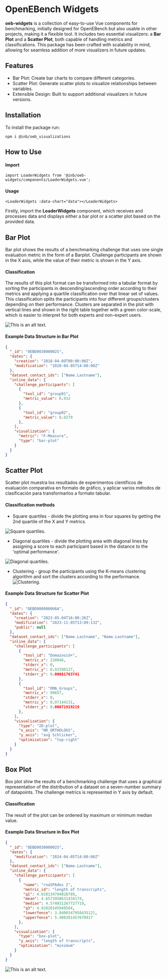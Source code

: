 # OpenEBench Widgets

**oeb-widgets** is a collection of easy-to-use Vue components for benchmarking, initially designed for OpenEBench but also usable in other projects, making it a flexible tool. It includes two essential visualizers: a **Bar Plot** and a **Scatter Plot**, both capable of handling metrics and classifications. This package has been crafted with scalability in mind, allowing for seamless addition of more visualizers in future updates.

## Features

* Bar Plot: Create bar charts to compare different categories.
* Scatter Plot: Generate scatter plots to visualize relationships between variables.
* Extensible Design: Built to support additional visualizers in future versions.

## Installation

To install the package run:

```
npm i @inb/oeb_visualizations
```

## How to Use

#### Import

```
import LoaderWidgets from '@inb/oeb-widgets/components/LoaderWidgets.vue';
```

#### Usage

```
<LoaderWidgets :data-chart="data"></LoaderWidgets>
```

Firstly, import the **LoaderWidgets** component, which receives and processes data and displays either a bar plot or a scatter plot based on the provided data.

## Bar Plot

Bar plot shows the results of a benchmarking challenge that uses one single evaluation metric in the form of a Barplot. Challenge participants are shown in the X axis, while the value of their metric is shown in the Y axis.

#### Classification

The results of this plot format can be transformed into a tabular format by sorting the participants in descending/ascending order according to their metrics and applying a quartile classification over that linear set of values. This classification splits the participants into four different groups/clusters depending on their performance. Clusters are separated in the plot with vertical lines and shown in the right table together with a green color-scale, which is easier to interpret for both experts and non-expert users.

![This is an alt text.](https://github.com/inab/oeb-widgets/blob/main/static/widgetsPicture/Barplot.png)

#### Example Data Structure in Bar Plot

```json
{
  "_id": "OEBD003000002S",
  "dates": {
    "creation": "2018-04-09T00:00:00Z",
    "modification": "2020-04-05T14:00:00Z"
  },
  "dataset_contact_ids": ["Name.Lastname"],
  "inline_data": {
    "challenge_participants": [
      {
        "tool_id": "group01",
        "metric_value": 0.932
      },
      {
        "tool_id": "group02",
        "metric_value": 0.9279
      },
    ],
    "visualization": {
      "metric": "F-Measure",
      "type": "bar-plot"
    }
  }
}

```

## Scatter Plot

Scatter plot muestra los resultados de experimentos científicos de evaluación comparativa en formato de gráfico, y aplicar varios métodos de clasificación para transformarlos a formato tabular.

#### Classification methods

* Square quartiles - divide the plotting area in four squares by getting the 2nd quartile of the X and Y metrics.

![Square quartiles.](https://github.com/inab/oeb-widgets/blob/main/static/widgetsPicture/scatter-square.png)

* Diagonal quartiles - divide the plotting area with diagonal lines by assigning a score to each participant based in the distance to the 'optimal performance'.

![Diagonal quartiles.](https://github.com/inab/oeb-widgets/blob/main/static/widgetsPicture/scatter-diagonal.png)

* Clustering - group the participants using the K-means clustering algorithm and sort the clusters according to the performance.
![Clustering.](https://github.com/inab/oeb-widgets/blob/main/static/widgetsPicture/BoxPlot.png)

#### Example Data Structure for Scatter Plot

```json
{
  "_id": "OEBD0080000U6A",
  "dates": {
    "creation": "2023-05-04T16:00:26Z",
    "modification": "2023-11-05T13:09:13Z",
    "public": null
  },
  "dataset_contact_ids": ["Name.Lastname", "Name.Lastname"],
  "inline_data": {
    "challenge_participants": [
      {
        "tool_id": "Domainoid+",
        "metric_x": 220046,
        "stderr_x": 0,
        "metric_y": 0.91590127,
        "stderr_y": 0.00081763741
      },
      {
        "tool_id": "OMA_Groups",
        "metric_x": 99657,
        "stderr_x": 0,
        "metric_y": 0.97144131,
        "stderr_y": 0.00071919219
      },
    ],
    "visualization": {
      "type": "2D-plot",
      "x_axis": "NR_ORTHOLOGS",
      "y_axis": "avg Schlicker",
      "optimization": "top-right"
    }
  }
}

```

## Box Plot

Box plot shiw the results of a benchmarking challenge that uses a graphical representation of the distribution of a dataset on a seven-number summary of datapoints. The challenge metrics is represented in Y axis by default.

#### Classification

The result of the plot can be ordened by maximum or minimum median value.

#### Example Data Structure in Box Plot

```json
{
  "_id": "OEBD003000002S",
  "dates": {
    "modification": "2024-04-05T14:00:00Z"
  },
  "dataset_contact_ids": ["Name.Lastname"],
  "inline_data": {
    "challenge_participants": [
      {
        "name": "rnaSPAdes 2",
        "metric_id": "length of transcripts",
        "q1": 4.028134794028789,
        "mean": 4.6573958631434174,
        "median": 4.574031267727719,
        "q3": 4.92020145948564,
        "lowerfence": 3.8400347958435121,
        "upperfence": 5.408301457670917
      },
    ],
    "visualization": {
      "type": "box-plot",
      "y_axis": "length of transcripts",
      "optimization": "minimum"
    }
  }
}

```
![This is an alt text.](https://github.com/inab/oeb-widgets/blob/main/static/widgetsPicture/BoxPlot.png)